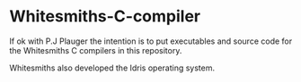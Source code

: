 # Whitesmiths-C-compiler

If ok with P.J Plauger the intention is to put executables and source code
for the Whitesmiths C compilers in this repository.

Whitesmiths also developed the Idris operating system.
